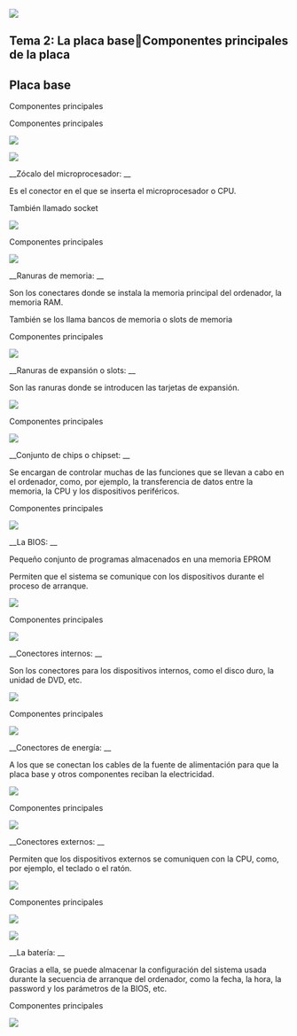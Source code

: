 ![](img/U22%20-%20Componentes%20principales%20de%20la%20placa0.png)

## Tema 2: La placa baseComponentes principales de la placa

## Placa base

Componentes principales

Componentes principales

![](img/U22%20-%20Componentes%20principales%20de%20la%20placa1.png)

![](img/U22%20-%20Componentes%20principales%20de%20la%20placa2.png)

__Zócalo del microprocesador: __

Es el conector en el que se inserta el microprocesador o CPU\.

También llamado socket

![](img/U22%20-%20Componentes%20principales%20de%20la%20placa3.png)

Componentes principales

![](img/U22%20-%20Componentes%20principales%20de%20la%20placa4.png)

__Ranuras de memoria: __

Son los conectares donde se instala la memoria principal del ordenador\, la memoria RAM\.

También se los llama bancos de memoria o slots de memoria

Componentes principales

![](img/U22%20-%20Componentes%20principales%20de%20la%20placa5.png)

__Ranuras de expansión o slots: __

Son las ranuras donde se introducen las tarjetas de expansión\.

![](img/U22%20-%20Componentes%20principales%20de%20la%20placa6.png)

Componentes principales

![](img/U22%20-%20Componentes%20principales%20de%20la%20placa7.png)

__Conjunto de chips o chipset: __

Se encargan de controlar muchas de las funciones que se llevan a cabo en el ordenador\, como\, por ejemplo\, la transferencia de datos entre la memoria\, la CPU y los dispositivos periféricos\.

Componentes principales

![](img/U22%20-%20Componentes%20principales%20de%20la%20placa8.png)

__La BIOS: __

Pequeño conjunto de programas almacenados en una memoria EPROM

Permiten que el sistema se comunique con los dispositivos durante el proceso de arranque\.

![](img/U22%20-%20Componentes%20principales%20de%20la%20placa9.png)

Componentes principales

![](img/U22%20-%20Componentes%20principales%20de%20la%20placa10.png)

__Conectores internos: __

Son los conectores para los dispositivos internos\, como el disco duro\, la unidad de DVD\, etc\.

![](img/U22%20-%20Componentes%20principales%20de%20la%20placa11.png)

Componentes principales

![](img/U22%20-%20Componentes%20principales%20de%20la%20placa12.png)

__Conectores de energía: __

A los que se conectan los cables de la fuente de alimentación para que la placa base y otros componentes reciban la electricidad\.

![](img/U22%20-%20Componentes%20principales%20de%20la%20placa13.png)

Componentes principales

![](img/U22%20-%20Componentes%20principales%20de%20la%20placa14.png)

__Conectores externos: __

Permiten que los dispositivos externos se comuniquen con la CPU\, como\, por ejemplo\, el teclado o el ratón\.

![](img/U22%20-%20Componentes%20principales%20de%20la%20placa15.png)

Componentes principales

![](img/U22%20-%20Componentes%20principales%20de%20la%20placa16.png)

![](img/U22%20-%20Componentes%20principales%20de%20la%20placa17.png)

__La batería: __

Gracias a ella\, se puede almacenar la configuración del sistema usada durante la secuencia de arranque del ordenador\, como la fecha\, la hora\, la password y los parámetros de la BIOS\, etc\.

Componentes principales

![](img/U22%20-%20Componentes%20principales%20de%20la%20placa18.png)


